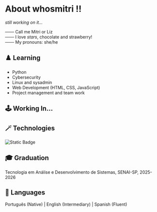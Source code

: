 # About whosmitri !!

*still working on it...*  
  
─── Call me Mitri or Liz  
─── I love *stars*, chocolate and strawberry!  
─── My pronouns: she/he  

## ♟️ Learning
* Python
* Cybersecurity
* Linux and sysadmin
* Web Development (HTML, CSS, JavaScript)
* Project management and team work

## 🕹️ Working In...

## 🪄 Technologies
![Static Badge](https://img.shields.io/badge/OS-Linux-a3b18a?logo=linux&logoColor=%23fff)

## 🎓 Graduation
Tecnologia em Análise e Desenvolvimento de Sistemas, SENAI-SP, 2025-2026  

## 🎵 Languages
Português (Native) | English (Intermediary) | Spanish (Fluent)

<!--
<p>but i like strawberry, chocolate and stars!</p>

─── Análise e Desenvolvimento de Sistemas, SENAI-SP, 2025-2026  

My LinkedIN:
* [LinkedIn](https://linkedin/in/gaisanicalle)

Here are some ideas to get you started:
- 🔭 I’m currently working on ...
- 🌱 I’m currently learning ...
- 👯 I’m looking to collaborate on ...
- 🤔 I’m looking for help with ...
- 💬 Ask me about ...
- 📫 How to reach me: ...
- 😄 Pronouns: ...
- ⚡ Fun fact: ...

    👤 Blurb about yourself
    🏫 Your school, major, and graduation year
    💼 Club, internship, and work experience
    🏆 Your proudest accomplishments
    🧃 Fun fact about yourself
    ➕ Anything you want!

-->
